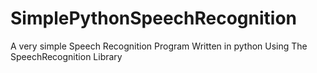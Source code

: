 # SimplePythonSpeechRecognition
A very simple Speech Recognition Program Written in python Using The SpeechRecognition Library
